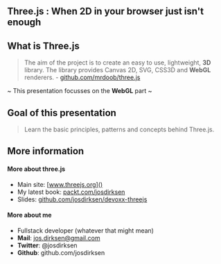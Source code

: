 ## **Three.js** : When **2D** in your browser just isn't enough

<!-- <iframe data-src="http://hakim.se" width="100%" height="100%"></iframe> -->
<!-- TODO: Add a nice image here or use a background image. Maybe of a rising earth. -->


## What is Three.js

> The aim of the project is to create an easy to use, lightweight, **3D** library. The library provides Canvas 2D, SVG, 
> CSS3D and **WebGL** renderers. - [github.com/mrdoob/three.js]()

~ This presentation focusses on the **WebGL** part ~


## Goal of this presentation

> Learn the basic principles, patterns and concepts behind Three.js. 


## More information

#### More about three.js  <!-- .element: style="text-align: left" -->
  - Main site: [www.threejs.org]()
  - My latest book: [packt.com/josdirksen]()
  - Slides: [github.com/josdirksen/devoxx-threejs]()

#### More about me <!-- .element: style="text-align: left; margin-top: 10px" -->
  - Fullstack developer (whatever that might mean)
  - **Mail**: jos.dirksen@gmail.com
  - **Twitter**: @josdirksen
  - **Github**: github.com/josdirksen

